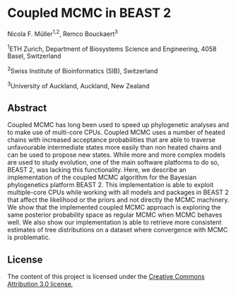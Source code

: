 # Coupled MCMC in BEAST 2

Nicola F. Müller<sup>1,2</sup>, Remco Bouckaert<sup>3</sup>

<sup>1</sup>ETH Zurich, Department of Biosystems Science and Engineering, 4058 Basel, Switzerland

<sup>2</sup>Swiss Institute of Bioinformatics (SIB), Switzerland

<sup>3</sup>University of Auckland, Auckland, New Zealand



## Abstract
Coupled MCMC has long been used to speed up phylogenetic analyses and to make use of multi-core CPUs. Coupled MCMC uses a number of heated chains with increased acceptance probabilities that are able to traverse unfavourable intermediate states more easily than non heated chains and can be used to propose new states. While more and more complex models are used to study evolution, one of the main software platforms to do so, BEAST 2, was lacking this functionality. Here, we describe an implementation of the coupled MCMC algorithm for the Bayesian phylogenetics platform BEAST 2. This implementation is able to exploit multiple-core CPUs while working with all models and packages in BEAST 2 that affect the likelihood or the priors and not directly the MCMC machinery. We show that the implemented coupled MCMC approach is exploring the same posterior probability space as regular MCMC when MCMC behaves well. We also show our implementation is able to retrieve more consistent estimates of tree distributions on a dataset where convergence with MCMC is problematic.

## License
The content of this project is licensed under the [Creative Commons Attribution 3.0 license](http://creativecommons.org/licenses/by/3.0/us/deed.en_US),
